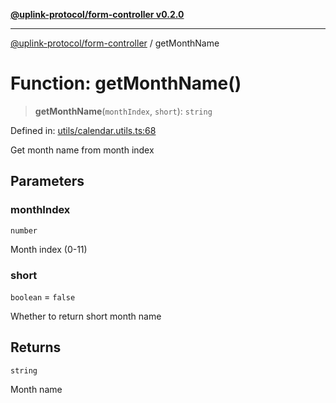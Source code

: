 [**@uplink-protocol/form-controller v0.2.0**](../README.md)

***

[@uplink-protocol/form-controller](../globals.md) / getMonthName

# Function: getMonthName()

> **getMonthName**(`monthIndex`, `short`): `string`

Defined in: [utils/calendar.utils.ts:68](https://github.com/jmkcoder/uplink-protocol-calendar/blob/4b7d7626907cceb44afccd43a3ead251daf6f222/src/utils/calendar.utils.ts#L68)

Get month name from month index

## Parameters

### monthIndex

`number`

Month index (0-11)

### short

`boolean` = `false`

Whether to return short month name

## Returns

`string`

Month name
